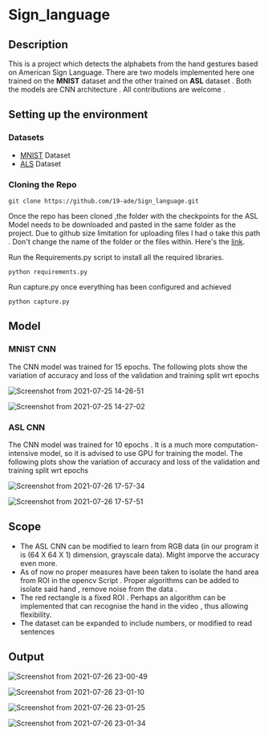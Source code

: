 # Sign_language

## Description
This is a project which detects the alphabets from the hand gestures based on American Sign Language. There are two models implemented here one trained on the **MNIST** dataset and the other trained on **ASL** dataset . Both the models are CNN architecture . All contributions are welcome .

## Setting up the environment 
### Datasets
  - [MNIST](https://www.kaggle.com/datamunge/sign-language-mnist?select=sign_mnist_train) Dataset
  - [ALS](https://www.kaggle.com/grassknoted/asl-alphabet) Dataset
### Cloning the Repo
`git clone https://github.com/19-ade/Sign_language.git`

Once the repo has been cloned ,the folder with the checkpoints for the ASL Model needs to be downloaded and pasted in the same folder as the project. Due to github size limitation for uploading files I had o take this path . Don't change the name of the folder or the files within. Here's the [link](https://drive.google.com/drive/folders/1zajq-tT7PcV2q2AMXvIpewcXiK_xe4B_?usp=sharing).

Run the Requirements.py script to install all the required libraries.

`python requirements.py`

Run capture.py once everything has been configured and achieved

`python capture.py`

## Model
### MNIST CNN
The CNN model was trained for 15 epochs. The following plots show the variation of accuracy and loss of the validation and training split wrt epochs


![Screenshot from 2021-07-25 14-26-51](https://user-images.githubusercontent.com/64825911/127031204-6a9924f0-9002-47bd-9a09-c950d65ce99c.png)

                                    

![Screenshot from 2021-07-25 14-27-02](https://user-images.githubusercontent.com/64825911/127031211-3f8c20c7-beaa-4edf-8691-5771a16d3093.png)

### ASL CNN
The CNN model was trained for 10 epochs . It is a much more computation-intensive model, so it is advised to use GPU for training the model. The following plots show the variation of accuracy and loss of the validation and training split wrt epochs

![Screenshot from 2021-07-26 17-57-34](https://user-images.githubusercontent.com/64825911/127031919-008aa265-2481-49d8-bb85-4789f387e479.png)



![Screenshot from 2021-07-26 17-57-51](https://user-images.githubusercontent.com/64825911/127031924-8c8eb775-8d05-41e6-9120-8722d5d6e798.png)

## Scope
- The ASL CNN can be modified to learn from RGB data (in our program it is (64 X 64 X 1) dimension, grayscale data). Might imporve the accuracy even more.
- As of now no proper measures have been taken to isolate the hand area from ROI in the opencv Script . Proper algorithms can be added to isolate said hand , remove noise from the data . 
- The red rectangle is a fixed ROI . Perhaps an algorithm can be implemented that can recognise the hand in the video , thus allowing flexibility. 
- The dataset can be expanded to include numbers, or modified to read sentences

## Output

![Screenshot from 2021-07-26 23-00-49](https://user-images.githubusercontent.com/64825911/127033015-d7de06eb-52a0-4f41-91ea-8abffee17d8b.png)

![Screenshot from 2021-07-26 23-01-10](https://user-images.githubusercontent.com/64825911/127033019-cdb4cdba-de5c-49a9-a2d1-b4d1a3d70915.png)

![Screenshot from 2021-07-26 23-01-25](https://user-images.githubusercontent.com/64825911/127033021-0676f187-d56f-4c8b-8fd4-2259cfafb9aa.png)

![Screenshot from 2021-07-26 23-01-34](https://user-images.githubusercontent.com/64825911/127033023-809a6964-81eb-4b72-93ba-7655c246a662.png)




